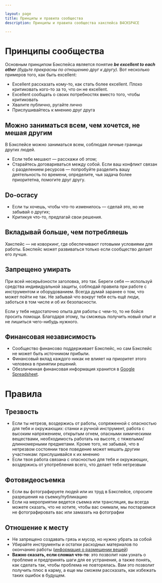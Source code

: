 ```yaml
---

layout: page
title: Принципы и правила сообщества
description: Принципы и правила сообщества хакспейса B4CKSP4CE

---
```

# Принципы сообщества
Основным принципом Бэкспейса является понятие _**be excellent to each other** (будьте прекрасны по отношению друг к другу)._ Вот несколько примеров того, как быть excellent:

 - Excellent рассказать кому-то, как стать более excellent. Плохо критиковать кого-то за то, что он не excellent.
 - Excellent сообщать о своих потребностях вместо того, чтобы критиковать
 - Хвалите публично, ругайте лично
 - Прислушивайтесь к мнению друг друга

## Можно заниматься всем, чем хочется, не мешая другим
В Бэкспейсе можно заниматься всем, соблюдая личные границы других людей. 

 - Если тебе мешают — расскажи об этом;
 - Старайтесь договариваться между собой. Если ваш конфликт связан с разделением ресурсов — попробуйте разделить вашу деятельность по времени, определите, чья задача более приоритетна, помогите друг другу.

## Do-ocracy
 - Если ты хочешь, чтобы что-то изменилось — сделай это, но не забывай о других;
 - Критикуя что-то, предлагай свои решения.

## Вкладывай больше, чем потребляешь
Хакспейс — не коворкинг, где обеспечивают готовыми условиями для работы. Бэкспейс может развиваться только если сообщество делает его лучше.

## Запрещено умирать
При всей несерьёзности заголовка, это так. Береги себя — используй средства индивидуальной защиты, соблюдай правила при работе с инструментом и оборудованием. Всегда думай заранее о том, что может пойти не так. Не забывай что вокруг тебя есть ещё люди, заботься в том числе и об их безопасности.

Если у тебя недостаточно опыта для работы с чем-то, то не бойся просить помощи. Благодаря этому, ты сможешь получить новый опыт и не лишиться чего-нибудь нужного. 

## Финансовая независимость
 - Сообщество финансово поддерживает Бэкспейс, но сам Бэкспейс не может быть источником прибыли. 
 - Финансовый вклад каждого никак не влияет на приоритет этого человека в принятии решений.
 - Обезличенная финансовая информация хранится в [Google Spreadsheet](https://drive.google.com/open?id=1axxo8_JOMkHQfMpo-TbR6vLCXhowdyu8iZRUjZ59F04).

# Правила

## Трезвость

* Если ты нетрезв, воздержись от работы, сопряженной с опасностью для тебя и окружающих: станки и ручной инструмент, работа с высоким напряжением, открытым огнем, опасными химическими веществами, необходимость работать на высоте, с тяжелыми/длинномерными предметами. Кроме того, не забывай, что в нетрезвом состоянии твое поведение может мешать другим участникам: прислушивайся к их мнению
* Если твоя работа связана с опасностью для тебя и окружающих, воздержись от употребления всего, что делает тебя нетрезвым


## Фотовидеосъемка

* Если вы фотографируете людей или их труд в Бэкспейсе, спросите разрешения на съемку/публикацию
* Если на мероприятии ведется съемка или трансляция, вы всегда можете сказать, что не хотите, чтобы вас снимали, мы постараемся не фотографировать вас или замазать на фотографии

## Отношение к месту

* Не запрещено создавать грязь и мусор, но нужно убрать за собой
* Убирайте инструменты и остатки расходных материалов по окончанию работы ([информация о размещении вещей](/wiki/stuff-map))
* **Важно сказать, если сломал что-то**: это позволит нам узнать о проблеме и предпринять шаги для ее устранения, а также понять, как сделать так, чтобы проблема не повторялась. Вам это позволит получить плюс в карму, а еще мы сможем рассказать, как избежать таких ошибок в будущем.
